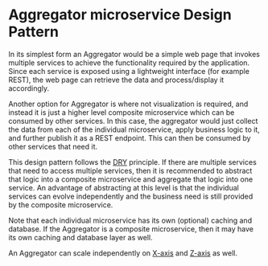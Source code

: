 # Aggregator microservice Design Pattern

In its simplest form an Aggregator would be a simple web page that invokes multiple services to achieve the functionality required by the application. Since each service is exposed using a lightweight interface (for example REST), the web page can retrieve the data and process/display it accordingly.

Another option for Aggregator is where not visualization is required, and instead it is just a higher level composite microservice which can be consumed by other services. In this case, the aggregator would just collect the data from each of the individual microservice, apply business logic to it, and further publish it as a REST endpoint. This can then be consumed by other services that need it.

This design pattern follows the [DRY](dry.md) principle. If there are multiple services that need to access multiple services, then it is recommended to abstract that logic into a composite microservice and aggregate that logic into one service. An advantage of abstracting at this level is that the individual services can evolve independently and the business need is still provided by the composite microservice.

Note that each individual microservice has its own (optional) caching and database. If the Aggregator is a composite microservice, then it may have its own caching and database layer as well.

An Aggregator can scale independently on [X-axis](scale-cube.md) and [Z-axis](scale-cube.md) as well.

